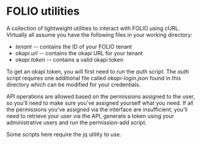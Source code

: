 # FOLIO utilities

A collection of lightweight utilities to interact with FOLIO using cURL. Virtually all assume you have the following files in your working directory:

- *tenant* -- contains the ID of your FOLIO tenant
- *okapi.url* -- contains the okapi URL for your tenant
- *okapi.token* -- contains a valid okapi token

To get an okapi token, you will first need to run the *auth* script. The *auth* script requires one additional file called *okapi-login.json* found in this directory which can be modified for your credentials.

API operations are allowed based on the permissions assigned to the user, so you'll need to make sure you've assigned yourself what you need. If all the permissions you've assigned via the interface are insufficient, you'll need to retrieve your user via the API, generate a token using your administrative users and run the permission-add script.


Some scripts here require the jq utility to use.
